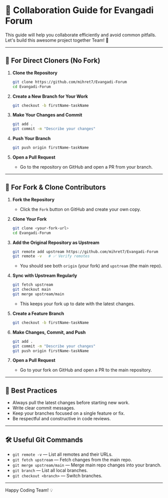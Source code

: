 # 🤝 Collaboration Guide for Evangadi Forum

This guide will help you collaborate efficiently and avoid common pitfalls. Let's build this awesome project together Team! 🚀

---

## 📝 For Direct Cloners (No Fork)

1. **Clone the Repository**

   ```bash
   git clone https://github.com/mihret7/Evangadi-Forum
   cd Evangadi-Forum
   ```

2. **Create a New Branch for Your Work**

   ```bash
   git checkout -b firstName-taskName
   ```

3. **Make Your Changes and Commit**

   ```bash
   git add .
   git commit -m "Describe your changes"
   ```

4. **Push Your Branch**

   ```bash
   git push origin firstName-taskName
   ```

5. **Open a Pull Request**
   - Go to the repository on GitHub and open a PR from your branch.

---

## 🍴 For Fork & Clone Contributors

1. **Fork the Repository**

   - Click the `Fork` button on GitHub and create your own copy.

2. **Clone Your Fork**

   ```bash
   git clone <your-fork-url>
   cd Evangadi-Forum
   ```

3. **Add the Original Repository as Upstream**

   ```bash
   git remote add upstream https://github.com/mihret7/Evangadi-Forum
   git remote -v   # ✅ Verify remotes
   ```

   - You should see both `origin` (your fork) and `upstream` (the main repo).

4. **Sync with Upstream Regularly**

   ```bash
   git fetch upstream
   git checkout main
   git merge upstream/main
   ```

   - This keeps your fork up to date with the latest changes.

5. **Create a Feature Branch**

   ```bash
   git checkout -b firstName-taskName
   ```

6. **Make Changes, Commit, and Push**

   ```bash
   git add .
   git commit -m "Describe your changes"
   git push origin firstName-taskName
   ```

7. **Open a Pull Request**
   - Go to your fork on GitHub and open a PR to the main repository.

---

## 🌟 Best Practices

- Always pull the latest changes before starting new work.
- Write clear commit messages.
- Keep your branches focused on a single feature or fix.
- Be respectful and constructive in code reviews.

---

## 🛠️ Useful Git Commands

- `git remote -v` — List all remotes and their URLs.
- `git fetch upstream` — Fetch changes from the main repo.
- `git merge upstream/main` — Merge main repo changes into your branch.
- `git branch` — List all local branches.
- `git checkout <branch>` — Switch branches.

---

Happy Coding Team! 💡
